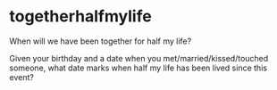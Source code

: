 # togetherhalfmylife
When will we have been together for half my life?

Given your birthday and a date when you met/married/kissed/touched someone, what date marks when half my life has been lived since this event?
